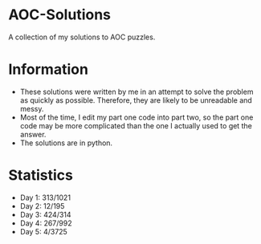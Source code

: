 # AOC-Solutions
A collection of my solutions to AOC puzzles. 

# Information

- These solutions were written by me in an attempt to solve the problem as quickly as possible. Therefore, they are likely to be unreadable and messy.
- Most of the time, I edit my part one code into part two, so the part one code may be more complicated than the one I actually used to get the answer.
- The solutions are in python.

# Statistics

- Day 1: 313/1021
- Day 2: 12/195
- Day 3: 424/314
- Day 4: 267/992
- Day 5: 4/3725
